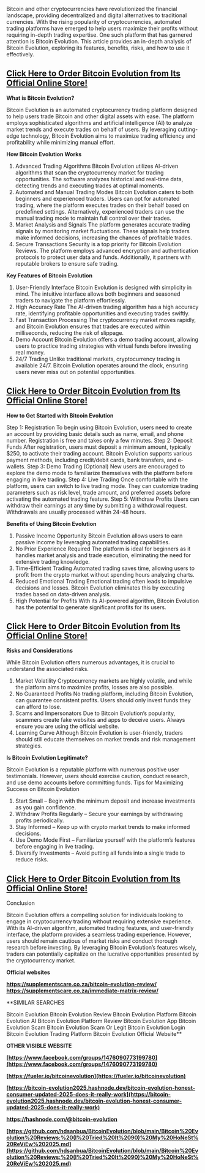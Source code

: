 Bitcoin and other cryptocurrencies have revolutionized the financial landscape, providing decentralized and digital alternatives to traditional currencies. With the rising popularity of cryptocurrencies, automated trading platforms have emerged to help users maximize their profits without requiring in-depth trading expertise. One such platform that has garnered attention is Bitcoin Evolution. This article provides an in-depth analysis of Bitcoin Evolution, exploring its features, benefits, risks, and how to use it effectively.

## **[Click Here to Order Bitcoin Evolution from Its Official Online Store!](https://supplementscare.co.za/bitcoin-evolution-review/)**

**What is Bitcoin Evolution?**

Bitcoin Evolution is an automated cryptocurrency trading platform designed to help users trade Bitcoin and other digital assets with ease. The platform employs sophisticated algorithms and artificial intelligence (AI) to analyze market trends and execute trades on behalf of users. By leveraging cutting-edge technology, Bitcoin Evolution aims to maximize trading efficiency and profitability while minimizing manual effort.

**How Bitcoin Evolution Works**

1. Advanced Trading Algorithms
Bitcoin Evolution utilizes AI-driven algorithms that scan the cryptocurrency market for trading opportunities. The software analyzes historical and real-time data, detecting trends and executing trades at optimal moments.
2. Automated and Manual Trading Modes
Bitcoin Evolution caters to both beginners and experienced traders. Users can opt for automated trading, where the platform executes trades on their behalf based on predefined settings. Alternatively, experienced traders can use the manual trading mode to maintain full control over their trades.
3. Market Analysis and Signals
The platform generates accurate trading signals by monitoring market fluctuations. These signals help traders make informed decisions, increasing the chances of profitable trades.
4. Secure Transactions
Security is a top priority for Bitcoin Evolution Reviews. The platform employs advanced encryption and authentication protocols to protect user data and funds. Additionally, it partners with reputable brokers to ensure safe trading.

**Key Features of Bitcoin Evolution**

1. User-Friendly Interface
Bitcoin Evolution is designed with simplicity in mind. The intuitive interface allows both beginners and seasoned traders to navigate the platform effortlessly.
2. High Accuracy Rate
The AI-driven trading algorithm has a high accuracy rate, identifying profitable opportunities and executing trades swiftly.
3. Fast Transaction Processing
The cryptocurrency market moves rapidly, and Bitcoin Evolution ensures that trades are executed within milliseconds, reducing the risk of slippage.
4. Demo Account
Bitcoin Evolution offers a demo trading account, allowing users to practice trading strategies with virtual funds before investing real money.
5. 24/7 Trading
Unlike traditional markets, cryptocurrency trading is available 24/7. Bitcoin Evolution operates around the clock, ensuring users never miss out on potential opportunities.

## **[Click Here to Order Bitcoin Evolution from Its Official Online Store!](https://supplementscare.co.za/bitcoin-evolution-review/)**

**How to Get Started with Bitcoin Evolution**

Step 1: Registration
To begin using Bitcoin Evolution, users need to create an account by providing basic details such as name, email, and phone number. Registration is free and takes only a few minutes.
Step 2: Deposit Funds
After registration, users must deposit a minimum amount, typically $250, to activate their trading account. Bitcoin Evolution supports various payment methods, including credit/debit cards, bank transfers, and e-wallets.
Step 3: Demo Trading (Optional)
New users are encouraged to explore the demo mode to familiarize themselves with the platform before engaging in live trading.
Step 4: Live Trading
Once comfortable with the platform, users can switch to live trading mode. They can customize trading parameters such as risk level, trade amount, and preferred assets before activating the automated trading feature.
Step 5: Withdraw Profits
Users can withdraw their earnings at any time by submitting a withdrawal request. Withdrawals are usually processed within 24-48 hours.

**Benefits of Using Bitcoin Evolution**

1. Passive Income Opportunity
Bitcoin Evolution allows users to earn passive income by leveraging automated trading capabilities.
2. No Prior Experience Required
The platform is ideal for beginners as it handles market analysis and trade execution, eliminating the need for extensive trading knowledge.
3. Time-Efficient Trading
Automated trading saves time, allowing users to profit from the crypto market without spending hours analyzing charts.
4. Reduced Emotional Trading
Emotional trading often leads to impulsive decisions and losses. Bitcoin Evolution eliminates this by executing trades based on data-driven analysis.
5. High Potential for Profits
With its AI-powered algorithm, Bitcoin Evolution has the potential to generate significant profits for its users.

## **[Click Here to Order Bitcoin Evolution from Its Official Online Store!](https://supplementscare.co.za/bitcoin-evolution-review/)**

**Risks and Considerations**

While Bitcoin Evolution offers numerous advantages, it is crucial to understand the associated risks.
1. Market Volatility
Cryptocurrency markets are highly volatile, and while the platform aims to maximize profits, losses are also possible.
2. No Guaranteed Profits
No trading platform, including Bitcoin Evolution, can guarantee consistent profits. Users should only invest funds they can afford to lose.
3. Scams and Impersonators
Due to Bitcoin Evolution’s popularity, scammers create fake websites and apps to deceive users. Always ensure you are using the official website.
4. Learning Curve
Although Bitcoin Evolution is user-friendly, traders should still educate themselves on market trends and risk management strategies.

**Is Bitcoin Evolution Legitimate?**

Bitcoin Evolution is a reputable platform with numerous positive user testimonials. However, users should exercise caution, conduct research, and use demo accounts before committing funds.
Tips for Maximizing Success on Bitcoin Evolution
1.	Start Small – Begin with the minimum deposit and increase investments as you gain confidence.
2.	Withdraw Profits Regularly – Secure your earnings by withdrawing profits periodically.
3.	Stay Informed – Keep up with crypto market trends to make informed decisions.
4.	Use Demo Mode First – Familiarize yourself with the platform’s features before engaging in live trading.
5.	Diversify Investments – Avoid putting all funds into a single trade to reduce risks.

## **[Click Here to Order Bitcoin Evolution from Its Official Online Store!](https://supplementscare.co.za/bitcoin-evolution-review/)**

Conclusion

Bitcoin Evolution offers a compelling solution for individuals looking to engage in cryptocurrency trading without requiring extensive experience. With its AI-driven algorithm, automated trading features, and user-friendly interface, the platform provides a seamless trading experience. However, users should remain cautious of market risks and conduct thorough research before investing. By leveraging Bitcoin Evolution’s features wisely, traders can potentially capitalize on the lucrative opportunities presented by the cryptocurrency market.

**Official websites**

**https://supplementscare.co.za/bitcoin-evolution-review/** 
**https://supplementscare.co.za/immediate-matrix-review/** 

**SIMILAR SEARCHES

Bitcoin Evolution
Bitcoin Evolution Review
Bitcoin Evolution Platform
Bitcoin Evolution AI
Bitcoin Evolution Platform Review
Bitcoin Evolution App
Bitcoin Evolution Scam
Bitcoin Evolution Scam Or Legit
Bitcoin Evolution Login
Bitcoin Evolution Trading Platform
Bitcoin Evolution Official Website**

**OTHER VISIBLE WEBSITE**

**[https://www.facebook.com/groups/1476090773199780](https://www.facebook.com/groups/1476090773199780)**

**[https://fueler.io/bitcoinevolution](https://fueler.io/bitcoinevolution)**

**[https://bitcoin-evolution2025.hashnode.dev/bitcoin-evolution-honest-consumer-updated-2025-does-it-really-work](https://bitcoin-evolution2025.hashnode.dev/bitcoin-evolution-honest-consumer-updated-2025-does-it-really-work)**

**[https://hashnode.com/@bitcoin-evolution ](https://hashnode.com/@bitcoin-evolution )**

**[https://github.com/hdsanbua/BitcoinEvolution/blob/main/Bitcoin%20Evolution%20Reviews:%20(I%20Tried%20It%2090)%20My%20HoNeSt%20ReViEw%202025.md](https://github.com/hdsanbua/BitcoinEvolution/blob/main/Bitcoin%20Evolution%20Reviews:%20(I%20Tried%20It%2090)%20My%20HoNeSt%20ReViEw%202025.md)**
 
